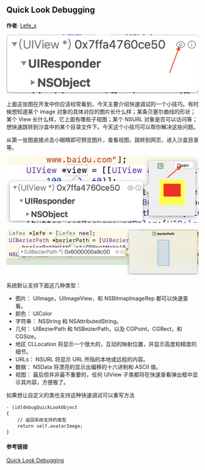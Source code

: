 ## Quick Look Debugging

**作者**: [Lefe\_x](https://weibo.com/u/5953150140)

![](./1.png)

上面这张图在开发中你应该经常看到，今天主要介绍快速调试的一个小技巧。有时候想知道某个 image 对象的具体对应的图片长什么样；某条贝塞尔曲线的形状；某个 View 长什么样，它上面有哪些子视图；某个 NSURL 对象是否可以访问等；想快速跳转到沙盒中的某个目录文件下。今天这个小技巧可以帮你解决这些问题。

从第一张图直接点击小眼睛即可预览图片，查看视图，跳转到网页，进入沙盒目录等。

![](./2.png)

![](./3.png)

系统默认支持下面这几种类型：

* 图片： UIImage，UIImageView，和 NSBitmapImageRep 都可以快速查看。
* 颜色： UIColor
* 字符串： NSString 和 NSAttributedString。
* 几何： UIBezierPath 和 NSBezierPath，以及 CGPoint，CGRect，和 CGSize。
* 地区 CLLocation 将显示一个很大的，互动的映射位置，并显示高度和精度的细节。
* URLs： NSURL 将显示 URL 所指的本地或远程的内容。
* 数据： NSData 将漂亮的显示出偏移的十六进制和 ASCII 值。
* 视图： 最后但并非最不重要的，任何 UIView 子类都将在快速查看弹出框中显示其内容，方便极了。

如果想让自定义的类也支持这种快速调试可以重写方法

```objc
- (id)debugQuickLookObject
{
    // 返回系统支持的类型
    return self.avatarImage;
}
```

#### 参考链接

[Quick Look Debugging](http://nshipster.cn/quick-look-debugging/)

